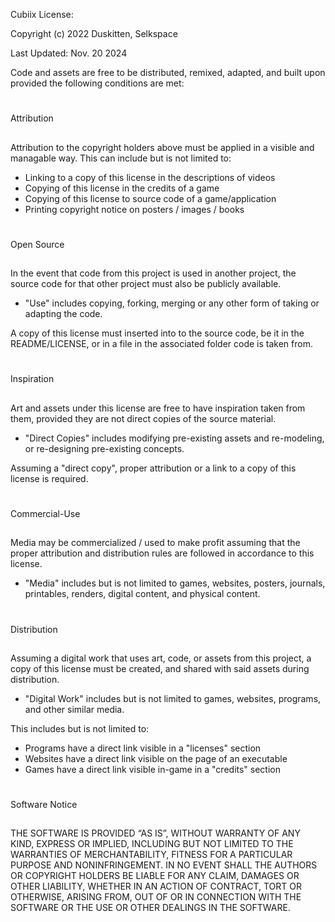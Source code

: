 Cubiix License:

Copyright (c) 2022 Duskitten, Selkspace
  
Last Updated: Nov. 20 2024

Code and assets are free to be distributed, remixed, adapted, and built upon provided the following conditions are met:

# 
Attribution
##
Attribution to the copyright holders above must be applied in a visible and managable way.
This can include but is not limited to:

- Linking to a copy of this license in the descriptions of videos 
- Copying of this license in the credits of a game
- Copying of this license to source code of a game/application
- Printing copyright notice on posters / images / books

#
Open Source 
##
In the event that code from this project is used in another project, the source code for that other project must also be publicly available.
 
- "Use" includes copying, forking, merging or any other form of taking or adapting the code.

A copy of this license must inserted into to the source code, be it in the README/LICENSE, or in a file in the associated folder code is taken from.

#
Inspiration
##
Art and assets under this license are free to have inspiration taken from them, provided they are not direct copies of the source material.
  
- "Direct Copies" includes modifying pre-existing assets and re-modeling, or re-designing pre-existing concepts.

Assuming a "direct copy", proper attribution or a link to a copy of this license is required.

#
Commercial-Use
##
Media may be commercialized / used to make profit assuming that the proper attribution and distribution rules are followed in accordance to this license.
  
- "Media" includes but is not limited to games, websites, posters, journals, printables, renders, digital content, and physical content.
  
#
Distribution
##
Assuming a digital work that uses art, code, or assets from this project, a copy of this license must be created, and shared with said assets during distribution.
  
- "Digital Work" includes but is not limited to games, websites, programs, and other similar media.

This includes but is not limited to:
- Programs have a direct link visible in a "licenses" section
- Websites have a direct link visible on the page of an executable
- Games have a direct link visible in-game in a "credits" section
#
Software Notice
##
THE SOFTWARE IS PROVIDED “AS IS”, WITHOUT WARRANTY OF ANY KIND, EXPRESS OR IMPLIED, INCLUDING BUT NOT LIMITED TO THE WARRANTIES OF MERCHANTABILITY, FITNESS FOR A PARTICULAR PURPOSE AND NONINFRINGEMENT. IN NO EVENT SHALL THE AUTHORS OR COPYRIGHT HOLDERS BE LIABLE FOR ANY CLAIM, DAMAGES OR OTHER LIABILITY, WHETHER IN AN ACTION OF CONTRACT, TORT OR OTHERWISE, ARISING FROM, OUT OF OR IN CONNECTION WITH THE SOFTWARE OR THE USE OR OTHER DEALINGS IN THE SOFTWARE.
  
